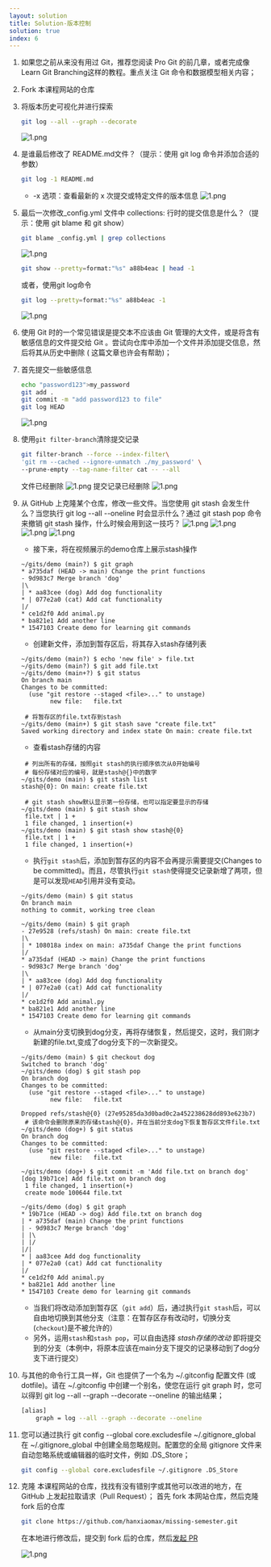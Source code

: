 ```yaml
---
layout: solution
title: Solution-版本控制
solution: true
index: 6
---
```


1. 如果您之前从来没有用过 Git，推荐您阅读 Pro Git 的前几章，或者完成像 Learn Git Branching这样的教程。重点关注 Git 命令和数据模型相关内容；

2. Fork 本课程网站的仓库

3. 将版本历史可视化并进行探索
    ```bash
    git log --all --graph --decorate
    ```
    ![1.png]({{site.url}}/2020/solutions/images/6/1.png)
4. 是谁最后修改了 README.md文件？（提示：使用 git log 命令并添加合适的参数）
   ```bash
   git log -1 README.md
   ```
   *	-x 选项：查看最新的 x 次提交或特定文件的版本信息
![1.png]({{site.url}}/2020/solutions/images/6/2.png)
5. 最后一次修改_config.yml 文件中 collections: 行时的提交信息是什么？（提示：使用 git blame 和 git show）
    ```bash
    git blame _config.yml | grep collections
    ```
    ![1.png]({{site.url}}/2020/solutions/images/6/3.png)
    ```bash
    git show --pretty=format:"%s" a88b4eac | head -1
    ```
    或者，使用git log命令
    ```bash
    git log --pretty=format:"%s" a88b4eac -1
    ```
    ![1.png]({{site.url}}/2020/solutions/images/6/4.png)
6. 使用 Git 时的一个常见错误是提交本不应该由 Git 管理的大文件，或是将含有敏感信息的文件提交给 Git 。尝试向仓库中添加一个文件并添加提交信息，然后将其从历史中删除 ( 这篇文章也许会有帮助)；
7. 首先提交一些敏感信息
    ```bash
    echo "password123">my_password
    git add .
    git commit -m "add password123 to file"
    git log HEAD
    ```
    ![1.png]({{site.url}}/2020/solutions/images/6/5.png)
8. 使用`git filter-branch`清除提交记录
    ```bash
    git filter-branch --force --index-filter\
    'git rm --cached --ignore-unmatch ./my_password' \
    --prune-empty --tag-name-filter cat -- --all
    ```
    文件已经删除
    ![1.png]({{site.url}}/2020/solutions/images/6/6.png)
    提交记录已经删除
    ![1.png]({{site.url}}/2020/solutions/images/6/7.png)
9. 从 GitHub 上克隆某个仓库，修改一些文件。当您使用 git stash 会发生什么？当您执行 git log --all --oneline 时会显示什么？通过 git stash pop 命令来撤销 git stash 操作，什么时候会用到这一技巧？
    ![1.png]({{site.url}}/2020/solutions/images/6/8.png)
    ![1.png]({{site.url}}/2020/solutions/images/6/9.png)
    ![1.png]({{site.url}}/2020/solutions/images/6/10.png)
    ![1.png]({{site.url}}/2020/solutions/images/6/11.png)
	
	- 接下来，将在视频展示的demo仓库上展示stash操作

    ```shell
    ~/gits/demo (main?) $ git graph
    * a735daf (HEAD -> main) Change the print functions
    - 9d983c7 Merge branch 'dog'
    |\
    | * aa83cee (dog) Add dog functionality
    * | 077e2a0 (cat) Add cat functionality
    |/
    * ce1d2f0 Add animal.py
    * ba821e1 Add another line
    * 1547103 Create demo for learning git commands
    ```
	- 创建新文件，添加到暂存区后，将其存入stash存储列表

    ```shell
    ~/gits/demo (main?) $ echo 'new file' > file.txt
    ~/gits/demo (main?) $ git add file.txt
    ~/gits/demo (main+?) $ git status
    On branch main
    Changes to be committed:
      (use "git restore --staged <file>..." to unstage)
            new file:   file.txt

     # 将暂存区的file.txt存到stash 
    ~/gits/demo (main+) $ git stash save "create file.txt"
    Saved working directory and index state On main: create file.txt
    ```
	- 查看stash存储的内容
  
    ```shell
     # 列出所有的存储，按照git stash的执行顺序依次从0开始编号
     # 每份存储对应的编号，就是stash@{}中的数字
    ~/gits/demo (main) $ git stash list
    stash@{0}: On main: create file.txt

     # git stash show默认显示第一份存储，也可以指定要显示的存储
    ~/gits/demo (main) $ git stash show
     file.txt | 1 +
     1 file changed, 1 insertion(+)
    ~/gits/demo (main) $ git stash show stash@{0}
     file.txt | 1 +
     1 file changed, 1 insertion(+)
    ```
	- 执行`git stash`后，添加到暂存区的内容不会再提示需要提交(Changes to be committed)。而且，尽管执行`git stash`使得提交记录新增了两项，但是可以发现`HEAD`引用并没有变动。

    ```shell
    ~/gits/demo (main) $ git status
    On branch main
    nothing to commit, working tree clean

    ~/gits/demo (main) $ git graph
    - 27e9528 (refs/stash) On main: create file.txt
    |\
    | * 108018a index on main: a735daf Change the print functions
    |/
    * a735daf (HEAD -> main) Change the print functions
    - 9d983c7 Merge branch 'dog'
    |\
    | * aa83cee (dog) Add dog functionality
    * | 077e2a0 (cat) Add cat functionality
    |/
    * ce1d2f0 Add animal.py
    * ba821e1 Add another line
    * 1547103 Create demo for learning git commands
    ```
	- 从main分支切换到dog分支，再将存储恢复，然后提交，这时，我们刚才新建的file.txt,变成了dog分支下的一次新提交。

    ```shell
    ~/gits/demo (main) $ git checkout dog
    Switched to branch 'dog'
    ~/gits/demo (dog) $ git stash pop
    On branch dog
    Changes to be committed:
      (use "git restore --staged <file>..." to unstage)
            new file:   file.txt
    
    Dropped refs/stash@{0} (27e95285da3d0bad0c2a452238628dd893e623b7)
     # 该命令会删除原来的存储stash@{0}，并在当前分支dog下恢复暂存区文件file.txt
    ~/gits/demo (dog+) $ git status
    On branch dog
    Changes to be committed:
      (use "git restore --staged <file>..." to unstage)
            new file:   file.txt
    
    ~/gits/demo (dog+) $ git commit -m 'Add file.txt on branch dog'
    [dog 19b71ce] Add file.txt on branch dog
     1 file changed, 1 insertion(+)
     create mode 100644 file.txt

    ~/gits/demo (dog) $ git graph
    * 19b71ce (HEAD -> dog) Add file.txt on branch dog
    | * a735daf (main) Change the print functions
    | - 9d983c7 Merge branch 'dog'
    | |\
    | |/
    |/|
    * | aa83cee Add dog functionality
    | * 077e2a0 (cat) Add cat functionality
    |/
    * ce1d2f0 Add animal.py
    * ba821e1 Add another line
    * 1547103 Create demo for learning git commands
    ```
    - 当我们将改动添加到暂存区（`git add`）后，通过执行`git stash`后，可以自由地切换到其他分支（注意：在暂存区存有改动时，切换分支(`checkout`)是不被允许的）
    - 另外，运用`stash`和`stash pop`，可以自由选择 _stash存储的改动_ 即将提交到的分支（本例中，将原本应该在main分支下提交的记录移动到了dog分支下进行提交）

10. 与其他的命令行工具一样，Git 也提供了一个名为 ~/.gitconfig 配置文件 (或 dotfile)。请在 ~/.gitconfig 中创建一个别名，使您在运行 git graph 时，您可以得到 git log --all --graph --decorate --oneline 的输出结果；
    ```bash
    [alias]
        graph = log --all --graph --decorate --oneline
    ```
11. 您可以通过执行 git config --global core.excludesfile ~/.gitignore_global 在 ~/.gitignore_global 中创建全局忽略规则。配置您的全局 gitignore 文件来自动忽略系统或编辑器的临时文件，例如 .DS_Store；
    ```bash
    git config --global core.excludesfile ~/.gitignore .DS_Store
    ```
12. 克隆 本课程网站的仓库，找找有没有错别字或其他可以改进的地方，在 GitHub 上发起拉取请求（Pull Request）；
    首先 fork 本网站仓库，然后克隆 fork 后的仓库
    ```bash
    git clone https://github.com/hanxiaomax/missing-semester.git
    ```
    在本地进行修改后，提交到 fork 后的仓库，然后[发起 PR](https://github.com/missing-semester/missing-semester/pulls)

    ![1.png]({{site.url}}/2020/solutions/images/6/12.png)

